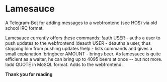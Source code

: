 # Lamesauce
A Telegram-Bot for adding messages to a webfrontend (see HOS) via old school IRC format. 

Lamesauce currently offers these commands:
!auth USER - auths a user to push updates to the webfrontend
!deauth USER - deauths a user, thus stopping him from pushing updates
!help - lists commands and gives a small explanation
!bringbeer AMOUNT - brings beer. As lamesauce is quite efficient as a waiter, he can bring up to 4095 beers at once -- but not more.
!add QUOTE in MoSQL format. Adds to the webfrontend.


**Thank you for reading**


